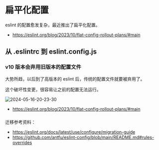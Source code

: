 # 扁平化配置

eslint 的配置愈发复杂，最近推出了扁平化配置。

- https://eslint.org/blog/2023/10/flat-config-rollout-plans/#main

## 从 .eslintrc 到 eslint.config.js

### v10 版本会弃用旧版本的配置文件

大势所趋，以后到了高版本的 eslint 后，传统的配置文件就要被弃用了。

这个破坏性变更，很容易让之前的配置无法运行。

![2024-05-16-20-23-30](https://cdn.jsdelivr.net/gh/RuanZhongNan/img-store/img/2024-05-16-20-23-30.png)

- https://eslint.org/blog/2023/10/flat-config-rollout-plans/#main

###

迁移参考资料：

- https://eslint.org/docs/latest/use/configure/migration-guide
- https://github.com/antfu/eslint-config/blob/main/README.md#rules-overrides
